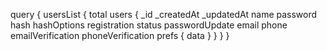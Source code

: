 query {
    usersList {
        total
        users {
            _id
            _createdAt
            _updatedAt
            name
            password
            hash
            hashOptions
            registration
            status
            passwordUpdate
            email
            phone
            emailVerification
            phoneVerification
            prefs {
                data
            }
        }
    }
}
